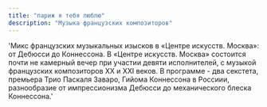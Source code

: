 ```yaml
---
title: "париж я тебя люблю"
description: "Музыка французских композиторов"
---
```

'Микс французских музыкальных изысков в «Центре искусств. Москва»: от Дебюсси до Коннессона. В «Центре искусств. Москва» состоится почти не камерный вечер при участии девяти исполнителей, c музыкой французских композиторов XX и XXI веков. В программе - два секстета, премьера Трио Паскаля Заваро, Гийома Коннессона в Россиии, разнообразие от импрессионизма Дебюсси до механического блеска Коннессона.'